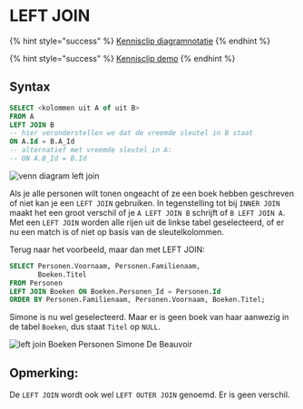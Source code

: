 # LEFT JOIN

{% hint style="success" %}
[Kennisclip diagramnotatie](https://youtu.be/v42nKNbcHtQ)
{% endhint %}

{% hint style="success" %}
[Kennisclip demo](https://youtu.be/6lkC3AD8s1A)
{% endhint %}

## Syntax

```sql
SELECT <kolommen uit A of uit B>
FROM A 
LEFT JOIN B 
-- hier veronderstellen we dat de vreemde sleutel in B staat
ON A.Id = B.A_Id
-- alternatief met vreemde sleutel in A:
-- ON A.B_Id = B.Id
```

![venn diagram left join](https://modernways.be/myap/it/image/sql/venn%20diagram%20left%20join.png)

Als je alle personen wilt tonen ongeacht of ze een boek hebben geschreven of niet kan je een `LEFT JOIN` gebruiken. In tegenstelling tot bij `INNER JOIN` maakt het een groot verschil of je `A LEFT JOIN B` schrijft of `B LEFT JOIN A`. Met een `LEFT JOIN` worden alle rijen uit de linkse tabel geselecteerd, of er nu een match is of niet op basis van de sleutelkolommen.

Terug naar het voorbeeld, maar dan met LEFT JOIN:

```sql
SELECT Personen.Voornaam, Personen.Familienaam,
       Boeken.Titel 
FROM Personen
LEFT JOIN Boeken ON Boeken.Personen_Id = Personen.Id
ORDER BY Personen.Familienaam, Personen.Voornaam, Boeken.Titel;
```

Simone is nu wel geselecteerd. Maar er is geen boek van haar aanwezig in de tabel `Boeken`, dus staat `Titel` op `NULL`.

![left join Boeken Personen Simone De Beauvoir](https://modernways.be/myap/it/image/sql/left%20join%20Boeken%20Personen%20Simone%20De%20Beauvoir.png)

## Opmerking:

De `LEFT JOIN` wordt ook wel `LEFT OUTER JOIN` genoemd. Er is geen verschil.
